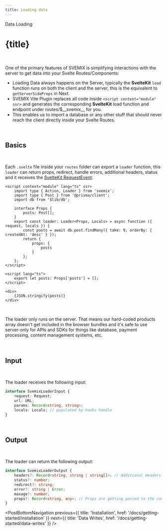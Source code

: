 ```yaml
---
title: Loading data
---
```


<script context="module">
	export const prerender = true;
</script>
<script>
	import PostBottomNavigation from "../../../components/PostBottomNavigation.svelte";
</script>

<p class="mb-4 leading-6 font-semibold text-sky-300">Data Loading</p>

# {title}

<br>

One of the primary features of SVEMIX is simplifying interactions with the server to get data into your Svelte Routes/Components:

- Loading Data always happens on the Server, typically the **SvelteKit** `load` function runs on both the client and the server, this is the equivalent to `getServerSideProps` in Next.
- SVEMIX Vite Plugin replaces all code inside `<script context="module" ssr>` and generates the corresponding **SvelteKit** load function and endpoint under routes/$\_\_svemix\_\_ for you.
- This enables us to import a database or any other stuff that should never reach the client directly inside your Svelte Routes.

<br>

<h2 id="basics">Basics</h2>

<br>

Each `.svelte` file inside your `routes` folder can export a `loader` function, this `loader` can return props, redirect, handle errors, additional headers, status and it receives the [SvelteKit RequestEvent](https://kit.svelte.dev/docs#routing-endpoints):

```svelte
<script context="module" lang="ts" ssr>
	import type { Action, Loader } from 'svemix';
	import type { Post } from '@prisma/client';
	import db from '$lib/db';

	interface Props {
		posts: Post[];
	}
	export const loader: Loader<Props, Locals> = async function ({ request, locals }) {
		const posts = await db.post.findMany({ take: 9, orderBy: { createdAt: 'desc' } });
		return {
			props: {
				posts
			}
		};
	};
</script>

<script lang="ts">
	export let posts: Props['posts'] = [];
</script>

<div>
	{JSON.stringify(posts)}
</div>
```

<br>

The loader only runs on the server. That means our hard-coded products array doesn't get included in the browser bundles and it's safe to use server-only for APIs and SDKs for things like database, payment processing, content management systems, etc.

<br>

<h2 id="input">Input</h2>

<br>

The loader receives the following input:

```ts
interface SvemixLoaderInput {
	request: Request;
	url: URL;
	params: Record<string, string>;
	locals: Locals; // populated by hooks handle
}
```

<br>

<h2 id="output">Output</h2>

<br>

The loader can return the following output:

```ts
interface SvemixLoaderOutput {
	headers?: Record<string, string | string[]>; // Additional Headers
	status?: number;
	redirect?: string;
	error?: string | Error;
	maxage?: number;
	props?: Record<string, any>; // Props are getting passed to the component
}
```

<PostBottomNavigation
previous={{ title: 'Installation', href: '/docs/getting-started/installation' }}
next={{ title: 'Data Writes', href: '/docs/getting-started/data-writes'  }}
/>
